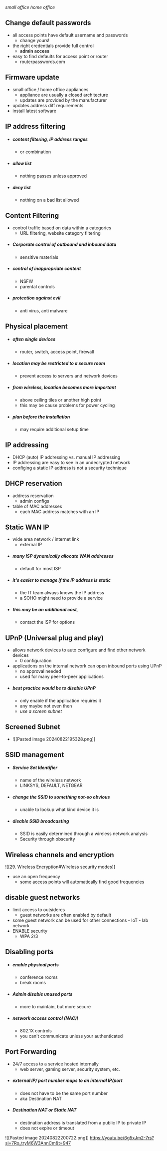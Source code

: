 *small office home office*
## Change default passwords
- all access points have default username and passwords 
	- change yours!
- the right credentials provide full control 
	- **admin access**
- easy to find defaults for access point or router
	- routerpasswords.com

## Firmware update
- small office / home office appliances
	- appliance are usually a closed architecture
	- updates are provided by the manufacturer 
- updates address diff requirements
- install latest software

## IP address filtering
- ##### content filtering, IP address ranges
	- or combination
- ##### allow list
	- nothing passes unless approved 
- ##### deny list
	- nothing on a bad list allowed

## Content Filtering 
- control traffic based on data within a categories 
	- URL filtering, website category filtering 
- ##### Corporate control of outbound and inbound data
	- sensitive materials
- ##### control of inappropriate content
	- NSFW
	- parental controls
- ##### protection against evil 
	- anti virus, anti malware

## Physical placement
- ##### often single devices
	- router, switch, access point, firewall
- ##### location may be restricted to a secure room 
	- prevent access to servers and network devices
- ##### from wireless, location becomes more important
	- above ceiling tiles or another high point
	- this may be cause problems for power cycling
- ##### plan before the installation 
	- may require additional setup time

## IP addressing 
- DHCP (auto) IP addressing vs. manual IP addressing 
- IP addressing are easy to see in an undecrypted network
- configing a static IP address is not a security technique 

## DHCP reservation
- address reservation 
	- admin configs
- table of MAC addresses
	- each MAC address matches with an IP

## Static WAN IP
- wide area network / internet link
	- external IP
- ##### many ISP dynamically allocate WAN addresses
	- default for most ISP
- ##### it's easier to manage if the IP address is static
	- the IT team always knows the IP address 
	- a SOHO might need to provide a service
- ##### this may be an additional cost, 
	- contact the ISP for options

## UPnP (Universal plug and play)
- allows network devices to auto configure and find other network devices
	- 0 configuration 
- applications on the internal network can open inbound ports using UPnP 
	- no approval needed
	- used for many peer-to-peer applications
- ##### best practice would be to disable UPnP
	- only enable if the application requires it
	- any maybe not even then
	- *use a screen subnet* 

## Screened Subnet
- ![[Pasted image 20240822195328.png]]

## SSID management
- ##### Service Set Identifier
	- name of the wireless network
	- LINKSYS, DEFAULT, NETGEAR
- ##### change the SSID to something not-so obvious
	- unable to lookup what kind device it is 
- ##### disable SSID broadcasting
	- SSID is easily determined through a wireless network analysis
	- Security through obscurity

## Wireless channels and encryption 
![[29. Wireless Encryption#Wireless security modes]]
- use an open frequency
	- some access points will automatically find good frequencies

## disable guest networks
- limit access to outsideres
	- guest networks are often enabled by default
- some guest network can be used for other connections
		- IoT
		- lab network
- ENABLE security
	- WPA 2/3

## Disabling ports
- ##### enable physical ports
	- conference rooms
	- break rooms
- ##### Admin disable unused ports
	- more to maintain, but more secure
- ##### network access control (NAC)\
	- 802.1X controls
	- you can't communicate unless your authenticated

## Port Forwarding
- 24/7 access to a service hosted internally 
	- web server, gaming server, security system, etc.
- ##### external IP/ port number maps to an internal IP/port
	- does not have to be the same port number
	- aka Destination NAT
- ##### Destination NAT or Static NAT
	- destination address is translated from a public IP to private IP 
	- does not expire or timeout

![[Pasted image 20240822200722.png]]
https://youtu.be/6g5xJm2-7rs?si=7Ro_tryM6W3AnnCm&t=947

